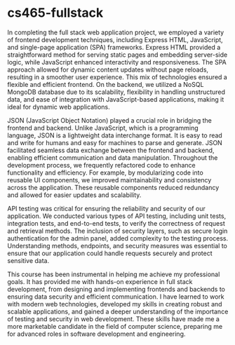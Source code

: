 # cs465-fullstack

In completing the full stack web application project, we employed a variety of frontend development techniques, including Express HTML, JavaScript, and single-page application (SPA) frameworks. Express HTML provided a straightforward method for serving static pages and embedding server-side logic, while JavaScript enhanced interactivity and responsiveness. The SPA approach allowed for dynamic content updates without page reloads, resulting in a smoother user experience. This mix of technologies ensured a flexible and efficient frontend. On the backend, we utilized a NoSQL MongoDB database due to its scalability, flexibility in handling unstructured data, and ease of integration with JavaScript-based applications, making it ideal for dynamic web applications.

JSON (JavaScript Object Notation) played a crucial role in bridging the frontend and backend. Unlike JavaScript, which is a programming language, JSON is a lightweight data interchange format. It is easy to read and write for humans and easy for machines to parse and generate. JSON facilitated seamless data exchange between the frontend and backend, enabling efficient communication and data manipulation. Throughout the development process, we frequently refactored code to enhance functionality and efficiency. For example, by modularizing code into reusable UI components, we improved maintainability and consistency across the application. These reusable components reduced redundancy and allowed for easier updates and scalability.

API testing was critical for ensuring the reliability and security of our application. We conducted various types of API testing, including unit tests, integration tests, and end-to-end tests, to verify the correctness of request and retrieval methods. The inclusion of security layers, such as secure login authentication for the admin panel, added complexity to the testing process. Understanding methods, endpoints, and security measures was essential to ensure that our application could handle requests securely and protect sensitive data.

This course has been instrumental in helping me achieve my professional goals. It has provided me with hands-on experience in full stack development, from designing and implementing frontends and backends to ensuring data security and efficient communication. I have learned to work with modern web technologies, developed my skills in creating robust and scalable applications, and gained a deeper understanding of the importance of testing and security in web development. These skills have made me a more marketable candidate in the field of computer science, preparing me for advanced roles in software development and engineering.
